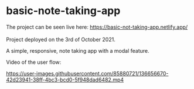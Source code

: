 # basic-note-taking-app

The project can be seen live here: https://basic-not-taking-app.netlify.app/
<br/><br/>
Project deployed on the 3rd of October 2021.
<br/>

A simple, responsive, note taking app with a modal feature.

Video of the user flow:

https://user-images.githubusercontent.com/85880721/136656670-42d23941-38ff-4bc3-bcd0-5f948dad6482.mp4

